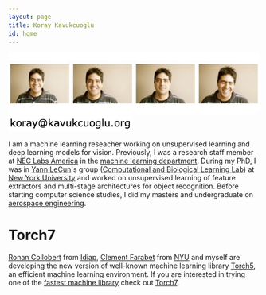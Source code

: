 ```yaml
---
layout: page
title: Koray Kavukcuoglu
id: home
---
```


<img src="images/koray.jpeg" alt="koray kavukcuoglu">
<br>
<img src="images/em.png" alt="koray kavukcuoglu">

I am a machine learning reseacher working on unsupervised learning and deep learning models for vision. Previously, I was a research staff member at [NEC Labs America](http://www.nec-labs.com/) in the [machine learning department](http://www.nec-labs.com/research/machine/ml_website/index.php). During my PhD, I was in [Yann LeCun](http://yann.lecun.com/)'s group ([Computational and Biological Learning Lab](http://cs.nyu.edu/~yann)) at [New York University](http://www.nyu.edu) and worked on unsupervised learning of feature extractors and multi-stage architectures for object recognition. Before starting computer science studies, I did my masters and undergraduate on [aerospace engineering](http://ae.metu.edu.tr/).

# Torch7

[Ronan Collobert](http://ronan.collobert.com) from [Idiap](http://www.idiap.ch), [Clement Farabet](http://clement.farabet.net) from [NYU](http://www.nyu.edu) and myself are developing the new version of well-known machine learning library [Torch5](http://torch5.sf.net), an efficient machine learning environment. If you are interested in trying one of the [fastest machine library](http://cs.nyu.edu/~koray/files/2011_torch7_nipsw.pdf) check out [Torch7](http://www.torch.ch).


